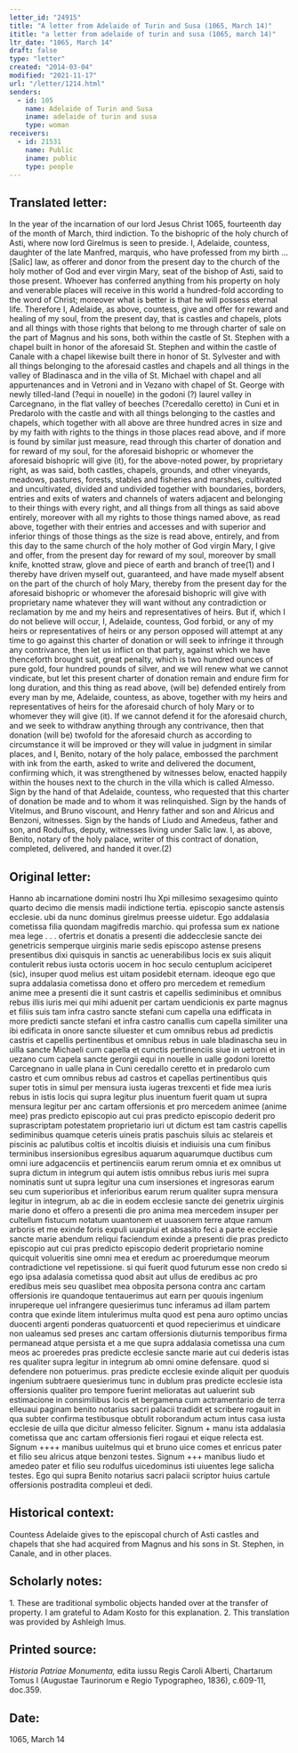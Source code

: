 ```yaml
---
letter_id: "24915"
title: "A letter from Adelaide of Turin and Susa (1065, March 14)"
ititle: "a letter from adelaide of turin and susa (1065, march 14)"
ltr_date: "1065, March 14"
draft: false
type: "letter"
created: "2014-03-04"
modified: "2021-11-17"
url: "/letter/1214.html"
senders:
  - id: 105
    name: Adelaide of Turin and Susa
    iname: adelaide of turin and susa
    type: woman
receivers:
  - id: 21531
    name: Public
    iname: public
    type: people
---
```

<h2> Translated letter:</h2>In the year of the incarnation of our lord Jesus Christ 1065, fourteenth day of the month of March, third indiction.  To the bishopric of the holy church of Asti, where now lord Girelmus is seen to preside.  I, Adelaide, countess, daughter of the late Manfred, marquis, who have professed from my birth … [Salic] law, as offerer and donor from the present day to the church of the holy mother of God and ever virgin Mary, seat of the bishop of Asti, said to those present.  Whoever has conferred anything from his property on holy and venerable places will receive in this world a hundred-fold according to the word of Christ; moreover what is better is that he will possess eternal life.  Therefore I, Adelaide, as above, countess, give and offer for reward and healing of my soul, from the present day, that is castles and chapels, plots and all things with those rights that belong to me through charter of sale on the part of Magnus and his sons, both within the castle of St. Stephen with a chapel built in honor of the aforesaid St. Stephen and within the castle of Canale with a chapel likewise built there in honor of St. Sylvester and with all things belonging to the aforesaid castles and chapels and all things in the valley of Bladinasca and in the villa of St. Michael with chapel and all appurtenances and in Vetroni and in Vezano with chapel of St. George with newly tilled-land (?equi in nouelle) in the godoni (?) laurel valley in Carcegnano, in the flat valley of beeches (?ceredallo ceretto) in Cuni et in Predarolo with the castle and with all things belonging to the castles and chapels, which together with all above are three hundred acres in size and by my faith with rights to the things in those places read above, and if more is found by similar just measure, read through this charter of donation and for reward of my soul, for the aforesaid bishopric or whomever the aforesaid bishopric will give (it), for the above-noted power, by proprietary right, as was said, both castles, chapels, grounds, and other vineyards, meadows, pastures, forests, stables and fisheries and marshes, cultivated and uncultivated, divided and undivided together with boundaries, borders, entries and exits of waters and channels of waters adjacent and belonging to their things with every right, and all things from all things as said above entirely, moreover with all my rights to those things named above, as read above, together with their entries and accesses and with superior and inferior things of those things as the size is read above, entirely, and from this day to the same church of the holy mother of God virgin Mary, I give and offer, from the present day for reward of my soul, moreover by small knife, knotted straw, glove and piece of earth and branch of tree(1) and I thereby have driven myself out, guaranteed, and have made myself absent on the part of the church of holy Mary, thereby from the present day for the aforesaid bishopric or whomever the aforesaid bishopric will give with proprietary name whatever they will want without any contradiction or reclamation by me and my heirs and representatives of heirs.  But if, which I do not believe will occur, I, Adelaide, countess, God forbid, or any of my heirs or representatives of heirs or any person opposed will attempt at any time to go against this charter of donation or will seek to infringe it through any contrivance, then let us inflict on that party, against which we have thenceforth brought suit, great penalty, which is two hundred ounces of pure gold, four hundred pounds of silver, and we will renew what we cannot vindicate, but let this present charter of donation remain and endure firm for long duration, and this thing as read above, (will be) defended entirely from every man by me, Adelaide, countess, as above, together with my heirs and representatives of heirs for the aforesaid church of holy Mary or to whomever they will give (it).  If we cannot defend it for the aforesaid church, and we seek to withdraw anything through any contrivance, then that donation (will be) twofold for the aforesaid church as according to circumstance it will be improved or they will value in judgment in similar places, and I, Benito, notary of the holy palace, embossed the parchment with ink from the earth, asked to write and delivered the document, confirming which, it was strengthened by witnesses below, enacted happily within the houses next to the church in the villa which is called Almesso.  Sign by the hand of that Adelaide, countess, who requested that this charter of donation be made and to whom it was relinquished.
Sign by the hands of Vitelmus, and Bruno viscount, and Henry father and son and Alricus and Benzoni, witnesses.
Sign by the hands of Liudo and Amedeus, father and son, and Rodulfus, deputy, witnesses living under Salic law.
I, as above, Benito, notary of the holy palace, writer of this contract of donation, completed, delivered, and handed it over.(2)
<h2 class="mt-4"> Original letter:</h2>Hanno ab incarnatione domini nostri Ihu Xpi millesimo sexagesimo quinto quarto decimo die mensis madii indictione tertia. episcopio sancte astensis ecclesie. ubi da nunc dominus girelmus preesse uidetur. Ego addalasia cometissa filia quondam magifredis marchio. qui professa sum ex natione mea lege . . . 		ofertris et donatis a presenti die addecclesie sancte dei genetricis semperque uirginis marie sedis episcopo astense presens presentibus dixi quisquis in sanctis ac uenerabilibus locis ex suis aliquit contulerit rebus iusta octoris uocem in hoc seculo centuplum aciciperet (sic), insuper quod melius est uitam posidebit eternam. ideoque ego que supra addalasia cometissa dono et offero pro mercedem et remedium anime mee a presenti die it sunt castris et capellis sediminibus et omnibus rebus illis iuris mei qui mihi aduenit per cartam uendicionis ex parte magnus et filiis suis tam infra castro sancte stefani cum capella una edifficata in more predicti sancte stefani et infra castro canallis cum capella similiter una ibi edificata in onore sancte siluester et cum omnibus rebus ad predictis castris et capellis pertinentibus et omnibus rebus in uale bladinascha seu in uilla sancte Michaeli cum capella et cunctis pertinenciis siue in uetroni et in uezano cum capela sancte gerorgii equi in nouelle in ualle godoni loretto Carcegnano in ualle plana in Cuni ceredallo ceretto et in predarolo cum castro et cum omnibus rebus ad castros et capellas pertinentibus quis super totis in simul per mensura iusta iugeras trexcenti et fide mea iuris rebus in istis locis qui supra legitur plus inuentum fuerit quam ut supra mensura legitur per anc cartam offersionis et pro mercedem animee (anime mee) pras predicto episcopio aut cui pras predicto episcopio dederit pro suprascriptam potestatem proprietario iuri ut dictum est tam castris capellis sediminibus quamque ceteris uineis pratis paschuis siluis ac stelareis et piscinis ac palutibus coltis et incoltis diuisis et indiuisis una cum finibus terminibus insersionibus egresibus aquarum aquarumque ductibus cum omni iure adgacenciis et pertinenciis earum rerum omnia et ex omnibus ut supra dictum in integrum qui autem istis omnibus rebus iuris mei supra nominatis sunt ut supra legitur una cum insersiones et ingresoras earum seu cum superioribus et inferioribus earum rerum qualiter supra mensura legitur in integrum, ab ac die in eodem ecclesie sancte dei genetrix uirginis marie dono et offero a presenti die pro anima mea mercedem insuper per cultellum fistucum notatum uuantonem et uuasonem terre atque ramum arboris et me exinde foris expuli uuarpiui et absasito feci a parte ecclesie sancte marie abendum reliqui faciendum exinde a presenti die pras predicto episcopio aut cui pras predicto episcopio dederit proprietario nomine quicquit volueritis sine omni mea et eredum ac proeredumque meorum contradictione vel repetissione.  si qui fuerit quod futurum esse  non credo si ego ipsa adalasia cometissa quod absit aut ullus de eredibus ac pro eredibus meis seu quaslibet mea obposita persona contra anc cartam offersionis ire quandoque tentauerimus aut earn per quouis ingenium inrupereque uel infrangere quesierimus tunc inferamus ad illam partem contra que exinde litem intulerimus multa quod est pena auro optimo uncias duocenti argenti ponderas quatuorcenti et quod repecierimus et uindicare non ualeamus sed preses anc cartam offersionis diuturnis temporibus firma permanead atque persista et a me que supra addalasia cometissa una cum meos ac proeredes pras predicte ecclesie sancte marie aut cui dederis istas res qualiter supra legitur in integrum ab omni omine defensare. quod si defendere non potuerimus. pras predicte ecclesie exinde aliquit per quoduis ingenium subtraere quesierimus tunc in dublum pras predicte ecclesie ista offersionis qualiter pro tempore fuerint melioratas aut ualuerint sub estimacione in consimilibus locis et bergamena cum actramentario de terra elleuaui paginam benito notarius sacri palacii tradidit et scribere rogauit in qua subter confirma testibusque obtulit roborandum actum intus casa iusta ecclesie de uilla que dicitur almesso feliciter.
Signum + manu ista addalasia cometissa que anc cartam offersionis fieri rogaui et eique relecta est.
Signum ++++ manibus uuitelmus qui et bruno uice comes et enricus pater et filio seu alricus atque benzoni testes.
Signum +++ manibus liudo et amedeo pater et filio seu rodulfus uicedominus isti uiuentes lege salicha testes.
Ego qui supra Benito notarius sacri palacii scriptor huius cartule offersionis postradita compleui et dedi.
<h2 class="mt-4"> Historical context:</h2>Countess Adelaide gives to the episcopal church of Asti castles and chapels that she had acquired from Magnus and his sons in St. Stephen, in Canale, and in other places.
<h2 class="mt-4"> Scholarly notes:</h2>1.  These are traditional symbolic objects handed over at the transfer of property.  I am grateful to Adam Kosto for this explanation. 
2.  This translation was provided by Ashleigh Imus.
<h2 class="mt-4"> Printed source:</h2><p><em>Historia Patriae Monumenta,</em> edita iussu Regis Caroli Alberti, Chartarum Tomus I (Augustae Taurinorum e Regio Typographeo, 1836), c.609-11, doc.359.</p><h2 class="mt-4"> Date:</h2>1065, March 14
